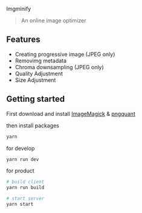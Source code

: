  Imgminify

> An online image optimizer

## Features

- Creating progressive image (JPEG only)
- Removimg metadata
- Chroma downsampling (JPEG only)
- Quality Adjustment
- Size Adjustment

## Getting started

First download and install [ImageMagick](http://www.imagemagick.org/) & [pngquant](https://pngquant.org)

then install packages
```bash
yarn
```

for develop
```bash
yarn run dev
```

for product
```bash
# build client
yarn run build

# start server
yarn start
```

